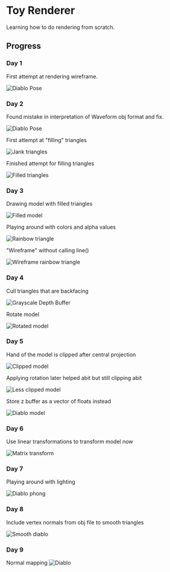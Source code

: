 # Toy Renderer

Learning how to do rendering from scratch.

## Progress

### Day 1
First attempt at rendering wireframe.

![Diablo Pose](progress/day1.png)

### Day 2
Found mistake in interpretation of Waveform obj format and fix.

![Diablo Pose](progress/day2-1.png)

First attempt at "filling" triangles

![Jank triangles](progress/day2-2.png)

Finished attempt for filling triangles

![Filled triangles](progress/day2-3.png)

### Day 3
Drawing model with filled triangles

![Filled model](progress/day3-1.png)

Playing around with colors and alpha values

![Rainbow triangle](progress/day3-2.png)

"Wireframe" without calling line()

![Wireframe rainbow triangle](progress/day3-3.png)

### Day 4
Cull triangles that are backfacing

![Grayscale Depth Buffer](progress/day4-1.png)

Rotate model

![Rotated model](progress/day4-2.png)

### Day 5
Hand of the model is clipped after central projection

![Clipped model](progress/day5-1.png)

Applying rotation later helped abit but still clipping abit

![Less clipped model](progress/day5-2.png)

Store z buffer as a vector of floats instead

![Diablo model](progress/day5-3.png)

### Day 6
Use linear transformations to transform model now

![Matrix transform](progress/day6-1.png)

### Day 7
Playing around with lighting

![Diablo phong](progress/day7-1.png)

### Day 8
Include vertex normals from obj file to smooth triangles

![Smooth diablo](progress/day8-1.png)

### Day 9
Normal mapping
![Diablo](progress/day9-1.png)